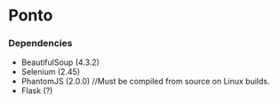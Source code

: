 # Ponto #


### Dependencies ###

* BeautifulSoup (4.3.2)
* Selenium (2.45)
* PhantomJS (2.0.0) //Must be compiled from source on Linux builds.
* Flask (?)